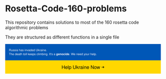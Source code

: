 # Rosetta-Code-160-problems

This repository contains solutions to most of the 160 rosetta code algorithmic problems

They are structured as different functions in a single file

[![Stand With Ukraine](https://raw.githubusercontent.com/vshymanskyy/StandWithUkraine/main/banner2-direct.svg)](https://stand-with-ukraine.pp.ua)
